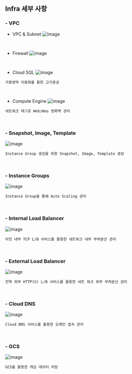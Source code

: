 ## Infra 세부 사항
### - VPC
- VPC & Subnet
![image](https://user-images.githubusercontent.com/117608997/215594116-57086de6-dfd8-49cb-b481-0eb880002272.png)

</br>

- Firewall
![image](https://user-images.githubusercontent.com/117608997/215594180-a4d94adc-11b5-43f5-94fb-ddcc8fcd3bcd.png)

</br>

- Cloud SQL
![image](https://user-images.githubusercontent.com/117608997/215594232-a78f87f3-b202-4c2e-a83f-99dbfbf5addf.png)
```
가용영역 이중화를 통한 고가용성
```
</br>

- Compute Engine
![image](https://user-images.githubusercontent.com/117608997/215594320-aed7686c-146c-4e81-85dd-0a666c998f9a.png)
```
네트워크 태그로 Web/Was 방화벽 관리
```

</br>

### - Snapshot, Image, Template
![image](https://user-images.githubusercontent.com/117608997/215594791-52a2c915-09b4-4115-bf1d-19404d5371c1.png)
```
Instance Group 생성을 위한 Snapshot, Image, Template 생성
```

</br>

### - Instance Groups
![image](https://user-images.githubusercontent.com/117608997/215595009-2f530c70-70c2-4631-8ff0-7d39c84ac67f.png)
```
Instance Group을 통해 Auto Scaling 관리
```

</br>

### - Internal Load Balancer 
![image](https://user-images.githubusercontent.com/117608997/215595113-5dcac99e-cb66-42d0-8783-63ba6afa3917.png)
```
리전 내부 TCP L/B 서비스를 활용한 네트워크 내부 부하분산 관리
```

</br>

### - External Load Balancer
![image](https://user-images.githubusercontent.com/117608997/215595396-01bdec88-474c-416f-a826-629581f557e4.png)
```
전역 외부 HTTP(S) L/B 서비스를 활용한 네트 워크 외부 부하분산 관리
```

</br>

### - Cloud DNS
![image](https://user-images.githubusercontent.com/117608997/215595578-23693bc1-84fb-43a1-970b-def0fe3eefb4.png)
```
Cloud DNS 서비스를 활용한 도메인 접속 관리
```
</br>

### - GCS
![image](https://user-images.githubusercontent.com/117608997/215595779-58711808-7dce-41cd-9ca9-fa25d64e9948.png)
```
GCS를 활용한 캐싱 데이터 저장
```
